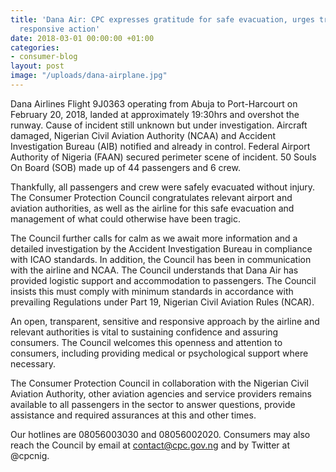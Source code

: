 ```yaml
---
title: 'Dana Air: CPC expresses gratitude for safe evacuation, urges transparent and
  responsive action'
date: 2018-03-01 00:00:00 +01:00
categories:
- consumer-blog
layout: post
image: "/uploads/dana-airplane.jpg"
---
```


Dana Airlines Flight 9J0363 operating from Abuja to Port-Harcourt on February 20, 2018, landed at approximately 19:30hrs and overshot the runway. Cause of incident still unknown but under investigation. Aircraft damaged, Nigerian Civil Aviation Authority (NCAA) and Accident Investigation Bureau (AIB) notified and already in control. Federal Airport Authority of Nigeria (FAAN) secured perimeter scene of incident. 50 Souls On Board (SOB) made up of 44 passengers and 6 crew.

Thankfully, all passengers and crew were safely evacuated without injury. The Consumer Protection Council congratulates relevant airport and aviation authorities, as well as the airline for this safe evacuation and management of what could otherwise have been tragic.

The Council further calls for calm as we await more information and a detailed investigation by the Accident Investigation Bureau in compliance with ICAO standards.  In addition, the Council has been in communication with the airline and NCAA. The Council understands that Dana Air has provided logistic support and accommodation to passengers. The Council insists this must comply with minimum standards in accordance with prevailing Regulations under Part 19, Nigerian Civil Aviation Rules (NCAR).

An open, transparent, sensitive and responsive approach by the airline and relevant authorities is vital to sustaining confidence and assuring consumers. The Council welcomes this openness and attention to consumers, including providing medical or psychological support where necessary.

The Consumer Protection Council in collaboration with the Nigerian Civil Aviation Authority, other aviation agencies and service providers remains available to all passengers in the sector to answer questions, provide assistance and required assurances at this and other times.

Our hotlines are 08056003030 and 08056002020. Consumers may also reach the Council by email at contact@cpc.gov.ng  and by Twitter at @cpcnig.